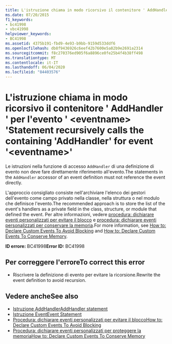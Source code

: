 ```yaml
---
title: L'istruzione chiama in modo ricorsivo il contenitore ' AddHandler ' per l'evento ' <eventname> '
ms.date: 07/20/2015
f1_keywords:
- bc41998
- vbc41998
helpviewer_keywords:
- BC41998
ms.assetid: 4375b191-fbd9-4e93-b9bb-9159d533ddf6
ms.openlocfilehash: db8f9436926c6eef42b7600e5a82b9e2691a2314
ms.sourcegitcommit: f8c270376ed905f6a8896ce0fe25b4f4b38ff498
ms.translationtype: MT
ms.contentlocale: it-IT
ms.lasthandoff: 06/04/2020
ms.locfileid: "84403576"
---
```

# <a name="statement-recursively-calls-the-containing-addhandler-for-event-eventname"></a><span data-ttu-id="0d6a7-102">L'istruzione chiama in modo ricorsivo il contenitore ' AddHandler ' per l'evento ' \<eventname> '</span><span class="sxs-lookup"><span data-stu-id="0d6a7-102">Statement recursively calls the containing 'AddHandler' for event '\<eventname>'</span></span>
<span data-ttu-id="0d6a7-103">Le istruzioni nella funzione di accesso `AddHandler` di una definizione di evento non deve fare direttamente riferimento all'evento.</span><span class="sxs-lookup"><span data-stu-id="0d6a7-103">The statements in the `AddHandler` accessor of an event definition must not reference the event directly.</span></span>  
  
 <span data-ttu-id="0d6a7-104">L'approccio consigliato consiste nell'archiviare l'elenco dei gestori dell'evento come campo privato nella classe, nella struttura o nel modulo che definisce l'evento.</span><span class="sxs-lookup"><span data-stu-id="0d6a7-104">The recommended approach is to store the list of the event's handlers as a private field in the class, structure, or module that defined the event.</span></span> <span data-ttu-id="0d6a7-105">Per altre informazioni, vedere [procedura: dichiarare eventi personalizzati per evitare il blocco](../programming-guide/language-features/events/how-to-declare-custom-events-to-avoid-blocking.md) e [procedura: dichiarare eventi personalizzati per conservare la memoria](../programming-guide/language-features/events/how-to-declare-custom-events-to-conserve-memory.md).</span><span class="sxs-lookup"><span data-stu-id="0d6a7-105">For more information, see [How to: Declare Custom Events To Avoid Blocking](../programming-guide/language-features/events/how-to-declare-custom-events-to-avoid-blocking.md) and [How to: Declare Custom Events To Conserve Memory](../programming-guide/language-features/events/how-to-declare-custom-events-to-conserve-memory.md).</span></span>  
  
 <span data-ttu-id="0d6a7-106">**ID errore:** BC41998</span><span class="sxs-lookup"><span data-stu-id="0d6a7-106">**Error ID:** BC41998</span></span>  
  
## <a name="to-correct-this-error"></a><span data-ttu-id="0d6a7-107">Per correggere l'errore</span><span class="sxs-lookup"><span data-stu-id="0d6a7-107">To correct this error</span></span>  
  
- <span data-ttu-id="0d6a7-108">Riscrivere la definizione di evento per evitare la ricorsione.</span><span class="sxs-lookup"><span data-stu-id="0d6a7-108">Rewrite the event definition to avoid recursion.</span></span>  
  
## <a name="see-also"></a><span data-ttu-id="0d6a7-109">Vedere anche</span><span class="sxs-lookup"><span data-stu-id="0d6a7-109">See also</span></span>

- [<span data-ttu-id="0d6a7-110">Istruzione AddHandler</span><span class="sxs-lookup"><span data-stu-id="0d6a7-110">AddHandler statement</span></span>](../language-reference/statements/addhandler-statement.md)
- [<span data-ttu-id="0d6a7-111">Istruzione Event</span><span class="sxs-lookup"><span data-stu-id="0d6a7-111">Event Statement</span></span>](../language-reference/statements/event-statement.md)
- [<span data-ttu-id="0d6a7-112">Procedura: dichiarare eventi personalizzati per evitare il blocco</span><span class="sxs-lookup"><span data-stu-id="0d6a7-112">How to: Declare Custom Events To Avoid Blocking</span></span>](../programming-guide/language-features/events/how-to-declare-custom-events-to-avoid-blocking.md)
- [<span data-ttu-id="0d6a7-113">Procedura: dichiarare eventi personalizzati per proteggere la memoria</span><span class="sxs-lookup"><span data-stu-id="0d6a7-113">How to: Declare Custom Events To Conserve Memory</span></span>](../programming-guide/language-features/events/how-to-declare-custom-events-to-conserve-memory.md)
